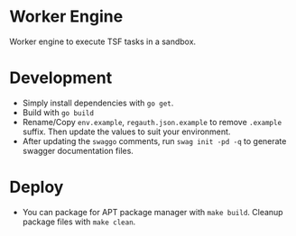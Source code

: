 # Worker Engine
Worker engine to execute TSF tasks in a sandbox.

# Development

 * Simply install dependencies with `go get`.
 * Build with `go build`
 * Rename/Copy `env.example`, `regauth.json.example` to remove `.example` suffix. Then update the values to suit your environment.
 * After updating the `swaggo` comments, run `swag init -pd -q` to generate swagger documentation files.

# Deploy

 * You can package for APT package manager with `make build`. Cleanup package files with `make clean`.